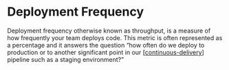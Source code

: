 # Deployment Frequency

Deployment frequency otherwise known as throughput, is a measure of how frequently your team deploys code. This metric is often represented as a percentage and it answers the question “how often do we deploy to production or to another significant point in our [[continuous-delivery]] pipeline such as a staging environment?”

[//begin]: # "Autogenerated link references for markdown compatibility"
[continuous-delivery]: continuous-delivery "Continuous Delivery"
[//end]: # "Autogenerated link references"
